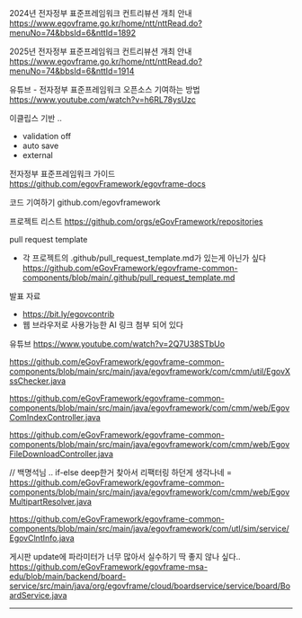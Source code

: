 2024년 전자정부 표준프레임워크 컨트리뷰션 개최 안내
https://www.egovframe.go.kr/home/ntt/nttRead.do?menuNo=74&bbsId=6&nttId=1892

2025년 전자정부 표준프레임워크 컨트리뷰션 개최 안내
https://www.egovframe.go.kr/home/ntt/nttRead.do?menuNo=74&bbsId=6&nttId=1914

유튜브 - 전자정부 표준프레임워크 오픈소스 기여하는 방법
https://www.youtube.com/watch?v=h6RL78ysUzc

이클립스 기반 .. 
- validation off
- auto save
- external

전자정부 표준프레임워크 가이드
https://github.com/egovFramework/egovframe-docs

코드 기여하기 
github.com/egovframework

프로젝트 리스트 
https://github.com/orgs/eGovFramework/repositories

pull request template
- 각 프로젝트의 .github/pull_request_template.md가 있는게 아닌가 싶다
https://github.com/eGovFramework/egovframe-common-components/blob/main/.github/pull_request_template.md

발표 자료 
- https://bit.ly/egovcontrib
- 웹 브라우저로 사용가능한 AI 링크 첨부 되어 있다

유튜브 
https://www.youtube.com/watch?v=2Q7U38STbUo



https://github.com/eGovFramework/egovframe-common-components/blob/main/src/main/java/egovframework/com/cmm/util/EgovXssChecker.java

https://github.com/eGovFramework/egovframe-common-components/blob/main/src/main/java/egovframework/com/cmm/web/EgovComIndexController.java

https://github.com/eGovFramework/egovframe-common-components/blob/main/src/main/java/egovframework/com/cmm/web/EgovFileDownloadController.java

// 백명석님 .. if-else deep한거 찾아서 리팩터링 하던게 생각나네 =
https://github.com/eGovFramework/egovframe-common-components/blob/main/src/main/java/egovframework/com/cmm/web/EgovMultipartResolver.java


https://github.com/eGovFramework/egovframe-common-components/blob/main/src/main/java/egovframework/com/utl/sim/service/EgovClntInfo.java


게시판 update에 파라미터가 너무 많아서 실수하기 딱 좋지 않나 싶다.. 
https://github.com/eGovFramework/egovframe-msa-edu/blob/main/backend/board-service/src/main/java/org/egovframe/cloud/boardservice/service/board/BoardService.java


---

